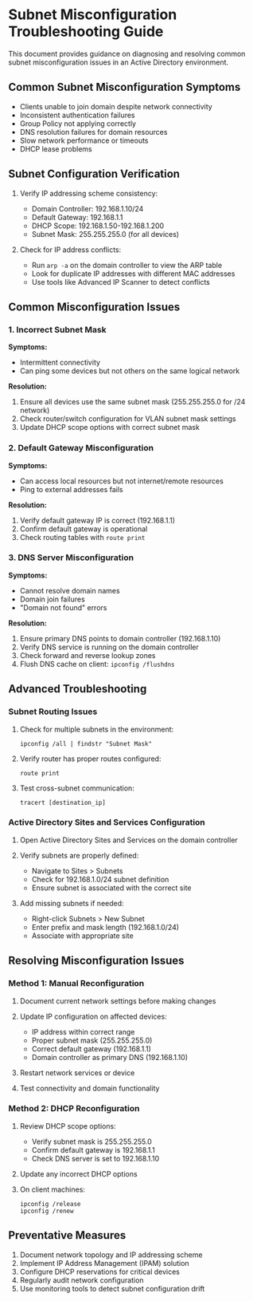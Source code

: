 # Subnet Misconfiguration Troubleshooting Guide

This document provides guidance on diagnosing and resolving common subnet misconfiguration issues in an Active Directory environment.

## Common Subnet Misconfiguration Symptoms

- Clients unable to join domain despite network connectivity
- Inconsistent authentication failures
- Group Policy not applying correctly
- DNS resolution failures for domain resources
- Slow network performance or timeouts
- DHCP lease problems

## Subnet Configuration Verification

1. Verify IP addressing scheme consistency:
   - Domain Controller: 192.168.1.10/24
   - Default Gateway: 192.168.1.1
   - DHCP Scope: 192.168.1.50-192.168.1.200
   - Subnet Mask: 255.255.255.0 (for all devices)

2. Check for IP address conflicts:
   - Run `arp -a` on the domain controller to view the ARP table
   - Look for duplicate IP addresses with different MAC addresses
   - Use tools like Advanced IP Scanner to detect conflicts

## Common Misconfiguration Issues

### 1. Incorrect Subnet Mask

**Symptoms:**
- Intermittent connectivity
- Can ping some devices but not others on the same logical network

**Resolution:**
1. Ensure all devices use the same subnet mask (255.255.255.0 for /24 network)
2. Check router/switch configuration for VLAN subnet mask settings
3. Update DHCP scope options with correct subnet mask

### 2. Default Gateway Misconfiguration

**Symptoms:**
- Can access local resources but not internet/remote resources
- Ping to external addresses fails

**Resolution:**
1. Verify default gateway IP is correct (192.168.1.1)
2. Confirm default gateway is operational
3. Check routing tables with `route print`

### 3. DNS Server Misconfiguration

**Symptoms:**
- Cannot resolve domain names
- Domain join failures
- "Domain not found" errors

**Resolution:**
1. Ensure primary DNS points to domain controller (192.168.1.10)
2. Verify DNS service is running on the domain controller
3. Check forward and reverse lookup zones
4. Flush DNS cache on client: `ipconfig /flushdns`

## Advanced Troubleshooting

### Subnet Routing Issues

1. Check for multiple subnets in the environment:
   ```
   ipconfig /all | findstr "Subnet Mask"
   ```

2. Verify router has proper routes configured:
   ```
   route print
   ```

3. Test cross-subnet communication:
   ```
   tracert [destination_ip]
   ```

### Active Directory Sites and Services Configuration

1. Open Active Directory Sites and Services on the domain controller
2. Verify subnets are properly defined:
   - Navigate to Sites > Subnets
   - Check for 192.168.1.0/24 subnet definition
   - Ensure subnet is associated with the correct site

3. Add missing subnets if needed:
   - Right-click Subnets > New Subnet
   - Enter prefix and mask length (192.168.1.0/24)
   - Associate with appropriate site

## Resolving Misconfiguration Issues

### Method 1: Manual Reconfiguration

1. Document current network settings before making changes
2. Update IP configuration on affected devices:
   - IP address within correct range
   - Proper subnet mask (255.255.255.0)
   - Correct default gateway (192.168.1.1)
   - Domain controller as primary DNS (192.168.1.10)

3. Restart network services or device
4. Test connectivity and domain functionality

### Method 2: DHCP Reconfiguration

1. Review DHCP scope options:
   - Verify subnet mask is 255.255.255.0
   - Confirm default gateway is 192.168.1.1
   - Check DNS server is set to 192.168.1.10

2. Update any incorrect DHCP options
3. On client machines:
   ```
   ipconfig /release
   ipconfig /renew
   ```

## Preventative Measures

1. Document network topology and IP addressing scheme
2. Implement IP Address Management (IPAM) solution
3. Configure DHCP reservations for critical devices
4. Regularly audit network configuration
5. Use monitoring tools to detect subnet configuration drift
